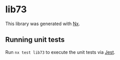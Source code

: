 # lib73

This library was generated with [Nx](https://nx.dev).


## Running unit tests

Run `nx test lib73` to execute the unit tests via [Jest](https://jestjs.io).


